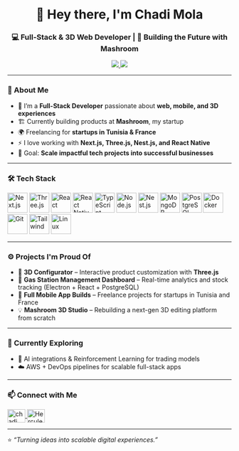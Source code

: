 
<h1 align="center">👋 Hey there, I'm Chadi Mola</h1>
<h3 align="center">💻 Full-Stack & 3D Web Developer | 🚀 Building the Future with Mashroom</h3>

<p align="center">
  <a href="https://linkedin.com/in/chadi-mola" target="_blank">
    <img src="https://img.shields.io/badge/LinkedIn-Chadi%20Mola-blue?style=flat-square&logo=linkedin" />
  </a>
  <a href="https://discordapp.com/users/Hercules#4612" target="_blank">
    <img src="https://img.shields.io/badge/Discord-Hercules%234612-7289DA?style=flat-square&logo=discord" />
  </a>
</p>

---

### 🚀 About Me

- 🧠 I’m a **Full-Stack Developer** passionate about **web, mobile, and 3D experiences**  
- 🏗️ Currently building products at **Mashroom**, my startup  
- 🌍 Freelancing for **startups in Tunisia & France**  
- ⚡ I love working with **Next.js, Three.js, Nest.js, and React Native**  
- 🎯 Goal: **Scale impactful tech projects into successful businesses**

---

### 🛠️ Tech Stack

<p align="left">
  <a href="https://nextjs.org/" target="_blank"><img src="https://cdn.jsdelivr.net/gh/devicons/devicon/icons/nextjs/nextjs-original-wordmark.svg" alt="Next.js" width="45" height="45"/></a>
  <a href="https://threejs.org/" target="_blank"><img src="https://cdn.jsdelivr.net/gh/devicons/devicon/icons/threejs/threejs-original.svg" alt="Three.js" width="45" height="45"/></a>
  <a href="https://reactjs.org/" target="_blank"><img src="https://cdn.jsdelivr.net/gh/devicons/devicon/icons/react/react-original-wordmark.svg" alt="React" width="45" height="45"/></a>
  <a href="https://reactnative.dev/" target="_blank"><img src="https://reactnative.dev/img/header_logo.svg" alt="React Native" width="45" height="45"/></a>
  <a href="https://www.typescriptlang.org/" target="_blank"><img src="https://cdn.jsdelivr.net/gh/devicons/devicon/icons/typescript/typescript-original.svg" alt="TypeScript" width="45" height="45"/></a>
  <a href="https://nodejs.org/" target="_blank"><img src="https://cdn.jsdelivr.net/gh/devicons/devicon/icons/nodejs/nodejs-original-wordmark.svg" alt="Node.js" width="45" height="45"/></a>
  <a href="https://nestjs.com/" target="_blank"><img src="https://cdn.jsdelivr.net/gh/devicons/devicon/icons/nestjs/nestjs-plain.svg" alt="Nest.js" width="45" height="45"/></a>
  <a href="https://www.mongodb.com/" target="_blank"><img src="https://cdn.jsdelivr.net/gh/devicons/devicon/icons/mongodb/mongodb-original-wordmark.svg" alt="MongoDB" width="45" height="45"/></a>
  <a href="https://www.postgresql.org/" target="_blank"><img src="https://cdn.jsdelivr.net/gh/devicons/devicon/icons/postgresql/postgresql-original-wordmark.svg" alt="PostgreSQL" width="45" height="45"/></a>
  <a href="https://www.docker.com/" target="_blank"><img src="https://cdn.jsdelivr.net/gh/devicons/devicon/icons/docker/docker-original-wordmark.svg" alt="Docker" width="45" height="45"/></a>
  <a href="https://git-scm.com/" target="_blank"><img src="https://cdn.jsdelivr.net/gh/devicons/devicon/icons/git/git-original.svg" alt="Git" width="45" height="45"/></a>
  <a href="https://tailwindcss.com/" target="_blank"><img src="https://cdn.jsdelivr.net/gh/devicons/devicon/icons/tailwindcss/tailwindcss-plain.svg" alt="Tailwind" width="45" height="45"/></a>
  <a href="https://www.linux.org/" target="_blank"><img src="https://cdn.jsdelivr.net/gh/devicons/devicon/icons/linux/linux-original.svg" alt="Linux" width="45" height="45"/></a>
</p>

---

### ⚙️ Projects I'm Proud Of

- 🧩 **3D Configurator** – Interactive product customization with **Three.js**  
- 🏪 **Gas Station Management Dashboard** – Real-time analytics and stock tracking (Electron + React + PostgreSQL)  
- 📱 **Full Mobile App Builds** – Freelance projects for startups in Tunisia and France  
- 💡 **Mashroom 3D Studio** – Rebuilding a next-gen 3D editing platform from scratch  

---

### 🧠 Currently Exploring

- 🤖 AI integrations & Reinforcement Learning for trading models  
- ☁️ AWS + DevOps pipelines for scalable full-stack apps  

---

### 📫 Connect with Me

<p align="left">
  <a href="https://linkedin.com/in/chadi-mola" target="_blank">
    <img align="center" src="https://raw.githubusercontent.com/rahuldkjain/github-profile-readme-generator/master/src/images/icons/Social/linked-in-alt.svg" alt="chadi mola" height="30" width="40" />
  </a>
  <a href="https://discordapp.com/users/Hercules#4612" target="_blank">
    <img align="center" src="https://raw.githubusercontent.com/rahuldkjain/github-profile-readme-generator/master/src/images/icons/Social/discord.svg" alt="Hercules#4612" height="30" width="40" />
  </a>
</p>

---

⭐ *“Turning ideas into scalable digital experiences.”*
